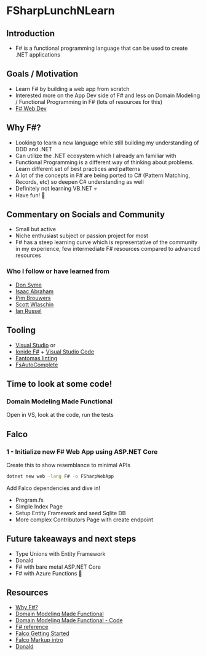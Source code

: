 # FSharpLunchNLearn

## Introduction

- F# is a functional programming language that can be used to create .NET applications

## Goals / Motivation

- Learn F# by building a web app from scratch
- Interested more on the App Dev side of F# and less on Domain Modeling / Functional Programming in F# (lots of resources for this)
- [F# Web Dev](https://learn.microsoft.com/en-us/dotnet/fsharp/scenarios/web-development)

## Why F#?

- Looking to learn a new language while still building my understanding of DDD and .NET
- Can utilize the .NET ecosystem which I already am familiar with
- Functional Programming is a different way of thinking about problems. Learn different set of best practices and patterns
- A lot of the concepts in F# are being ported to C# (Pattern Matching, Records, etc) so deepen C# understanding as well
- Definitely not learning VB.NET 💀
- Have fun! 🎉

## Commentary on Socials and Community

- Small but active
- Niche enthusiast subject or passion project for most
- F# has a steep learning curve which is representative of the community in my experience, few intermediate F# resources compared to advanced resources

### Who I follow or have learned from

- [Don Syme](https://github.com/dsyme)
- [Isaac Abraham](https://www.manning.com/books/get-programming-with-f-sharp)
- [Pim Brouwers](https://github.com/pimbrouwers)
- [Scott Wlaschin](https://fsharpforfunandprofit.com/)
- [Ian Russel](https://leanpub.com/essential-fsharp)

## Tooling

- [Visual Studio](https://visualstudio.com/) or
- [Ionide F#](https://ionide.io/) + [Visual Studio Code](https://code.visualstudio.com/)
- [Fantomas linting](https://github.com/fsprojects/fantomas)
- [FsAutoComplete](https://github.com/fsharp/FsAutoComplete)

## Time to look at some code!

### Domain Modeling Made Functional

Open in VS, look at the code, run the tests

## Falco

### 1 - Initialize new F# Web App using ASP.NET Core

Create this to show resemblance to minimal APIs

```bash
dotnet new web -lang F# -o FSharpWebApp
```

Add Falco dependencies and dive in!

- Program.fs
- Simple Index Page
- Setup Entity Framework and seed Sqlite DB
- More complex Contributors Page with create endpoint

## Future takeaways and next steps

- Type Unions with Entity Framework
- Donald
- F# with bare metal ASP.NET Core
- F# with Azure Functions 👀

## Resources

- [Why F#?](https://fsharpforfunandprofit.com/why-use-fsharp/)
- [Domain Modeling Made Functional](https://pragprog.com/titles/swdddf/domain-modeling-made-functional/)
- [Domain Modeling Made Functional - Code](https://github.com/swlaschin/DomainModelingMadeFunctional/blob/master/src/OrderTaking/PlaceOrder.Api.fs)
- [F# reference](https://learn.microsoft.com/en-us/dotnet/fsharp/language-reference/keyword-reference)
- [Falco Getting Started](https://www.falcoframework.com/docs/get-started.html)
- [Falco Markup intro](https://github.com/pimbrouwers/Falco/blob/master/documentation/markup.md)
- [Donald](https://github.com/pimbrouwers/Donald)

